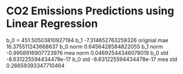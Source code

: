 # CO2 Emissions Predictions using Linear Regression

b_0 = 451.50503810927194
b_1 -7.314652763259326
orignial mae 16.375511243668637
b_0 norm 0.6456428584822055
b_1 norm -0.9958916907723976
mea norm 0.04692544346078019
b_0 std -8.631225594434478e-17
b_0 std -8.631225594434478e-17
mea std 0.26659393347710464
